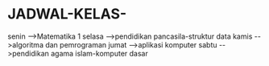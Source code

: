 # JADWAL-KELAS-
senin -->Matematika 1 
selasa -->pendidikan pancasila-struktur data 
kamis -->algoritma dan pemrograman 
jumat -->aplikasi komputer 
sabtu -->pendidikan agama islam-komputer dasar 

